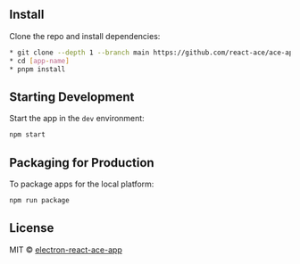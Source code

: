 
## Install

Clone the repo and install dependencies:

```bash
* git clone --depth 1 --branch main https://github.com/react-ace/ace-app.git [app-name]
* cd [app-name]
* pnpm install
```

## Starting Development

Start the app in the `dev` environment:

```bash
npm start
```

## Packaging for Production

To package apps for the local platform:

```bash
npm run package
```


## License

MIT © [electron-react-ace-app](https://github.com/ace-app)
